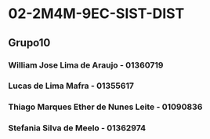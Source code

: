 # 02-2M4M-9EC-SIST-DIST

## Grupo10
### William Jose Lima de Araujo - 01360719
### Lucas de Lima Mafra - 01355617
### Thiago Marques Ether de Nunes Leite - 01090836
### Stefania Silva de Meelo - 01362974